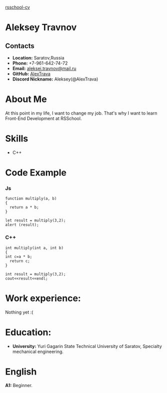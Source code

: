 [rsschool-cv](https://github.com/AlexTrava/rsschool-cv)
# Aleksey Travnov
## Contacts
* **Location:** Saratov,Russia
* **Phone:** +7-961-642-74-72
* **Email:** aleksei.travnov@mail.ru
* **GitHub:** [AlexTrava](https://github.com/AlexTrava)
*  **Discord Nickname:** Aleksey(@AlexTrava)

# About Me
At this point in my life, I want to change my job. That's why I want to learn Front-End Development at RSSchool.
# Skills
* C++
# Code Example 
### Js
``` 
function multiply(a, b)
{
  return a * b;
}

let result = multiply(3,2);
alert (result);
```
### C++
```
int multiply(int a, int b)
{
int c=a * b;
  return c;
}

int result = multiply(3,2);
cout<<result<<endl;
```
# Work experience:
Nothing yet :(

# Education:
* **University:** Yuri Gagarin State Technical University of Saratov, Specialty mechanical engineering.
# English
**A1:** Beginner.
